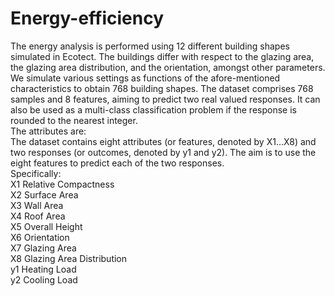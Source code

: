 # Energy-efficiency
The energy analysis is performed using 12 different building shapes simulated in Ecotect. The buildings differ with respect to the glazing area, the glazing area distribution, and the orientation, amongst other parameters. We simulate various settings as functions of the afore-mentioned characteristics to obtain 768 building shapes. The dataset comprises 768 samples and 8 features, aiming to predict two real valued responses. It can also be used as a multi-class classification problem if the response is rounded to the nearest integer.  
The attributes are:  
The dataset contains eight attributes (or features, denoted by X1...X8) and two responses (or outcomes, denoted by y1 and y2). The aim is to use the eight features to predict each of the two responses.   
Specifically:  
X1	Relative Compactness  
X2	Surface Area  
X3	Wall Area  
X4	Roof Area  
X5	Overall Height  
X6	Orientation  
X7	Glazing Area  
X8	Glazing Area Distribution  
y1	Heating Load  
y2	Cooling Load
